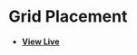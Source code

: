 # Grid Placement

- [**View Live**](https://tahmid-sarker.github.io/Code-Notes/CSS/Grid%20Placement)